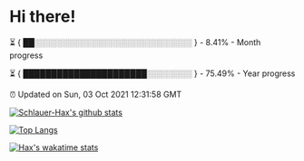 # Hi there!

⏳ { ██░░░░░░░░░░░░░░░░░░░░░░░░░░░░ } - 8.41% - Month progress

⏳ { ██████████████████████░░░░░░░░ } - 75.49% - Year progress

⏰ Updated on Sun, 03 Oct 2021 12:31:58 GMT


[![Schlauer-Hax's github stats](https://github-readme-stats.vercel.app/api?username=Schlauer-Hax&show_icons=true&theme=dark&count_private=true)](https://github.com/Schlauer-Hax)


[![Top Langs](https://github-readme-stats.vercel.app/api/top-langs/?username=Schlauer-Hax&layout=compact&theme=dark)](https://github.com/Schlauer-Hax?tab=repositories)


[![Hax's wakatime stats](https://github-readme-stats.vercel.app/api/wakatime?username=Hax&theme=dark)](https://wakatime.com/@Hax)

